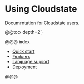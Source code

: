 # Using Cloudstate

Documentation for Cloudstate users.

@@toc{ depth=2 }

@@@ index

* [Quick start](quickstart.md)
* [Features](features/index.md)
* [Language support](lang/index.md)
* [Deployment](deployment/index.md)

@@@
